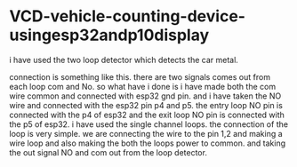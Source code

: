 # VCD-vehicle-counting-device-usingesp32andp10display
i have used the two loop detector which detects the car metal. 

connection is something like this. there are two signals comes out from each loop com and No. so what have i done is i have made both the com wire common and connected with esp32 gnd pin. and i have taken the NO wire and connected with the esp32 pin p4 and p5. the entry loop NO pin is connected with the p4 of esp32 and the exit loop NO pin is connected with the p5 of esp32. i have used the single channel loops. the connection of the loop is very simple. we are connecting the wire to the pin 1,2 and making a wire loop and also making the both the loops power to common. and taking the out signal NO and com out from the loop detector.
